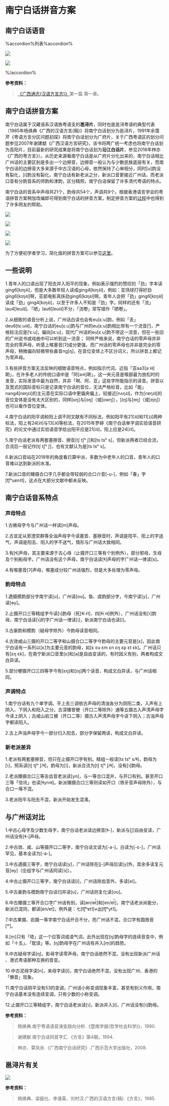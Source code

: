 # 南宁白话拼音方案

## 南宁白话语音

%accordion%列表%accordion%

![](http://wx3.sinaimg.cn/large/69144085gy1fyw8zci0edj20o30w3wli.jpg)

![](http://wx1.sinaimg.cn/large/69144085gy1fyw8zd5xtkj20np0e2gne.jpg)

%/accordion%

**参考资料：**

> [《广西通志(汉语方言志)》](http://lib.gxdqw.com/file-a88-1.html)第一篇 第一章。

## 南宁白话拼音方案

南宁白话属于汉藏语系汉语族粤语支的**邕浔片**，同时也是邕浔粤语的典型代表（1985年杨焕典《广西的汉语方言(稿)》将南宁白话划分为邕浔片，1991年余霭芹《粤语方言分区问题初探》将南宁白话划分为广府片，关于广西粤语区的划分问题参见2007年谢建猷《广西汉语方言研究》，该书将两广统一考虑也将南宁白话划为高阳片，目前最新的研究成果是将南宁白话划为**沿江白话片**，参见2016年林亦《广西的粤方言》）。从历史来源看南宁白话是从广府片分化出来的，南宁白话相比广州话的主要区别是多出一个边擦音，边擦音一般认为与少数民族底层有关，而南宁白话的边擦音大多来源于中古汉语的心母，依然保持了心审相分，同时[u]韵没有裂化，[i]韵没有裂化，南宁白话有新老派之分，新派口音更接近广州话，而老派口音有分韵音系的师韵和津韵，区分精照，南宁白话保留了许多清代粤语的特点。

南宁白话的音系中声母共21个，韵母共54个，声调共9个。根据香港语言学会的粤语拼音方案稍加改编即可得到南宁白话的拼音方案，制定拼音方案的[过程](https://zhuanlan.zhihu.com/p/32202573)中也得到了许多网友的帮助。

![](http://wx4.sinaimg.cn/large/69144085gy1fytrsm8v1zj20w20f9wh6.jpg)

![](http://wx1.sinaimg.cn/large/69144085ly1fzjcsx0r97j20vz0i6dhz.jpg)

![](http://wx3.sinaimg.cn/large/69144085gy1fytrsn3xfhj20w004oaav.jpg)

![](http://wx1.sinaimg.cn/large/69144085gy1fytrsnislij20w004rdg0.jpg)

为了方便初学者学习，简化版的拼音方案可以参见[这里](https://leimaau.github.io/book/PHONETICIZE.html)。

## 一些说明

1.青年人的口语出现了阳去并入阳平的现象，例如表示强烈的赞叹的「劲」字本读ging6[kɪŋ˨˨]，但是大多数年轻人读成ging4[kɪŋ˨˩]，例如：亚场球打得好劲ging6[kɪŋ˨˨]啊，亚部电影真係劲ging6[kɪŋ˨˨]啊，青年人会把「劲」ging6[kɪŋ˨˨]读成「劲」ging4[kɪŋ˨˩]，以至于许多人不知是「劲」字。同样的还有「流」lau4[lɐu˨˩]、「陋」lau6[lɐu˨˨]不分，「流嘢」常写错作「陋嘢」。

2.从细致的语音分析上说，广州话白读也会有eu[ɛːu]韵，例如「丢」deu6[tɛːu˨˨]，南宁白话的eu[ɛːu]韵与广州的eu[ɛːu]韵相比带有一个流音[ʲ]，严格标注应是[ʲɛːu]，偏向[iɛːu]，现代广州话的eu[ɛːu]韵不带这一流音，但在一些旧的广州说书或戏曲中可以听到这一流音；
同样严格来说，南宁白话的零声母并非完全的零声母，听感上喉塞音[ʔ]成分更强，而广州话的零声母也并非是完全的零声母，稍微偏向轻微带些鼻音ng[ŋ]，在音位变体上不区分词义，所以拼音上都记为零声母。

3.有些拼音方案无法反映的细致语音特点，例如指示代词，近指「亚aa3[aː˧˧]啲」，在许多老人的传统口语中是「阿[ə˧˧]啲」，这一央元音是喉部最为放松时的发音，实际发音中最为自然，并非「啊、阿、亚」这些字所能指示的读音。拼音以及宽式的国际音标只是记录南宁白话的音位，无法严格标音，比如「能」nang4[nɐŋ˨˩]的主元音在实际口语中更偏央偏上，较接近[nʌŋ˨˩]，作为[nɐŋ˨˩]的音位变体是没有太大区别的，同样[ʊŋ]与[oŋ]（或[owŋ]），[ɪŋ]与[eŋ]（或[ejŋ]）也可以看作音位变体。

4.南宁白话的阳平调和阳上调不同文献有不同标法，例如阳平有21[˨˩]和11[˩˩]两种标法，阳上有24[˨˦]与13[˩˧]等标法，在2015年罗婷《南宁白话单字调实验语音研究》的论文中通过实验语音学给出阳平应是21[˨˩]，阳上应是24[˨˦]。

5.南宁白话老派有两套塞擦音、擦音[tʃ tʃʰ ʃ]和[ts tsʰ s]，但新派两者已经合流，合流后一般记作[tʃ tʃʰ ʃ]，也有文献认为是[ts tsʰ s]。

6.新派口音站在2018年的角度看已算中派，多数为中老年人的口音，青年人的口音难以达到新派的水准。

7.新派口音的臻摄合口字几乎都会带较弱的合口介音[-u-]，例如「春」字[t͡ʃʰuɐn˥˥]，这点在大部分文献中都未反映。

## 南宁白话音系特点

### 声母特点

1.古微母字今与广州话一样读[m]声母。

2.古並定从邪澄崇群等全浊声母字今读塞音、塞擦音时，声调是阳平、阳上的字送气，声调是阳去、阳入的字不送气，情形与广州话大致相同。

3.有[ɬ]声母，其主要来源于古心母（止摄开口三等有个别例外），部分邪母，生母及个别船母字。广州话没有这个声母，南宁白话读[ɬ]声母的字广州话一律读[s]。

4.有喉塞音[ʔ]声母，喉塞成分较广州话强烈，但是大多处理为零声母。

### 韵母特点

1.遇摄模韵部分字南宁读[u]，广州读[ou]。鱼、虞韵部分字，今南宁读[y]，广州读[ɵy]。

2.止摄开口三等精组字今读[ɿ]韵母（死[ɬiː˧˥]、四[ɬiː˧˧]例外），广州话没有[ɿ]韵母，南宁白话读[ɿ]的字广州话一律读[i]，新派南宁白话也读[i]。

3.古豪韵和模韵（疑母字除外）今韵母读音相同。

4.古效咸山三摄的开口二等字和山摄合口二等字今韵母的主要元音是[ɛ]，因此南宁白话有一系列以[ɛ]为主要元音的韵母，如[ɛ ɛu ɛm ɛn ɛŋ ɛp ɛt ɛk]。广州话只有[ɛŋ ɛk]，在南宁新派口音里[ɛ]和[a]是自由变读的，有时因义有别，两者构成文白异读。

5.部分梗摄开口三四等字今有[ɛŋ]和[ɪŋ]两个读音，构成文白异读，与广州话相同。

### 声调特点

1.南宁白话有九个单字调。平上去三调依古声母的清浊各分为阴阳二类，入声有上阴入、下阴入和阳入之分。古深臻曾梗（开口二等除外）通等五摄古入声清声母字今读上阴入；古咸山宕江梗（开口二等）摄古入声清声母字今读下阴入；古浊声母字都读阳入。

2.古上声浊声母字今一部分归入阳去，部分字保留两读，构成文白异读。

### 新老派差异

1.老派有两套塞擦音，但只在止摄开口字有别。精组一般读[ts tsʰ s/ɬ]，韵母为[ɿ]，照系读[tʃ tʃʰ ʃ/ɬ]，韵母为[i]，新派合流为[tʃ tʃʰ ʃ/ɬ]，没有[ɿ]韵母。

2.老派臻摄合口三等舌齿音老派读[yn]，与一等合口混并，与开口有别。甚至开口三等「信讯」也读[ɬyn˧˧]。新派臻摄合口三等则读如开口（唇牙音声母除外），与合口一等不混。

3.老派阳平与阳去不混，新派开始发生混淆。

## 与广州话对比

1.中古心母字及少数生母字，南宁白话老派读边擦音[ɬ-]，新派与[ʃ]自由变读，广州话没有[ɬ-]声母。

2.中古效、咸、山等摄开口二等字，南宁白话文读为[-a-]，白读为[-ɛ-]，广州话罕见，基本全读为[-a-]。

3.中古遇摄三等字，南宁白话读[y]，广州话除在[j-]声母后读[y]外，其余多读复元音[ɵy]（庄组字与广州话同读[ɔ]）。

4.中古止摄开口三等字，南宁白话读[i]，广州话除齿音外，多读[ei]。

5.中古豪韵与模韵南宁白话归并读[u]，广州话则复化读[ou]。

6.中古臻摄三等开合口字广州话有别，读[ɵn/ɵt̚]和[ɐn/ɐt̚]，南宁话老派尚能分，新派已混同，都读[ɐn/ɐt̚]，例外是：七[t͡ʃʰɐt˥]≠出[t͡ʃʰyt˥]。

7.中古果摄、宕摄一等字南宁白话开合不分，而广州话不混，合口字有圆唇音[ʷ]。

8.[m̩]只有「唔」这一个应答词或语气词，此外出现在[ŋ]韵母字的连续音变中，例如「十五」、「耽误」等。[ŋ]韵母字在广州话有并入[m̩]的趋势。

9.中古疑母字读[ŋ]，影母字读零声母，南宁白话绝然不混，没有出现新派广州话 、港式粤语那种互换的音变。

10.中古泥母字读[n]，来母字读[l]，南宁白话绝然不混，没有出现广州、香港的「懒音」现象。

11.南宁白话阴平没有53的变调，广州话小称变调现象丰富，甚至有别义作用，南宁白话基本没有连续变调，只有少数的小称变调。

12.止摄开口三等精组字，南宁白话老派读[ɿ]，新派并入[i]，广州话没有[ɿ]韵母。

**参考资料：**

> 杨焕典.南宁粤语语音演变趋向分析.《暨南学报(哲学社会科学)》，1990.

> 谢建猷.南宁白话同音字汇.《方言》第4期，1994.

> 林亦、覃凤余.《广西南宁白话研究》.广西示范大学出版社，2008.

## 邕浔片有关

![](http://wx1.sinaimg.cn/large/69144085gy1fyx8xjankwj210a0knmzd.jpg)

**参考资料：**

> 杨焕典、梁振仕、李谱英、刘村汉.广西的汉语方言(稿).《方言》，1985.
